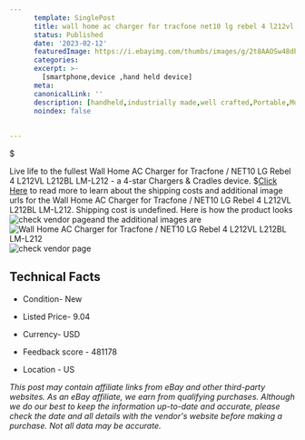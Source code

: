 ```yaml
---
      template: SinglePost
      title: wall home ac charger for tracfone net10 lg rebel 4 l212vl l212bl lm l212
      status: Published
      date: '2023-02-12'
      featuredImage: https://i.ebayimg.com/thumbs/images/g/2t8AAOSw48dbBIOj/s-l225.jpg
      categories: 
      excerpt: >-
        [smartphone,device ,hand held device]
      meta:
      canonicalLink: ''
      description: [handheld,industrially made,well crafted,Portable,Mobile,Compact,Convenient,Lightweight,Maneuverable,Man-portable,Miniature,Carriable,Hand-held,Light,Holdable,Transportable,Mobile device,Pocket-sized,On-the-go,Wireless,Cordless,Compact size,Convenient size, smartphone,device ,hand held device]
      noindex: false
      
        
---
```

$

Live life to the fullest Wall Home AC Charger for Tracfone / NET10 LG Rebel 4 L212VL L212BL  LM-L212 - a 4-star Chargers & Cradles device.
$[Click Here](https://www.ebay.com/itm/372608814221?hash=item56c1374c8d%3Ag%3A2t8AAOSw48dbBIOj&mkevt=1&mkcid=1&mkrid=711-53200-19255-0&campid=%253CePNCampaignId%253E&customid=%253CreferenceId%253E&toolid=10049) to read more to learn about the shipping costs and additional image urls for the Wall Home AC Charger for Tracfone / NET10 LG Rebel 4 L212VL L212BL  LM-L212. Shipping cost is undefined. Here is how the product looks ![check vendor page](https://i.ebayimg.com/thumbs/images/g/2t8AAOSw48dbBIOj/s-l225.jpg)and the additional images are![Wall Home AC Charger for Tracfone / NET10 LG Rebel 4 L212VL L212BL  LM-L212](https://i.ebayimg.com/images/g/2t8AAOSw48dbBIOj/s-l1200.jpg)![check vendor page](https://origin-galleryplus.ebayimg.com/ws/web/372608814221_2_0_1/225x225.jpg)



 ## Technical Facts 



     
      

 - Condition- New 


      

 - Listed Price- 9.04 


      

 - Currency- USD 


      

 - Feedback score - 481178 


      

 - Location - US 


      
      

 *_This post may contain affiliate links from eBay and other third-party websites. As an eBay affiliate, we earn from qualifying purchases. Although we do our best to keep the information up-to-date and accurate, please check the date and all details with the vendor's website before making a purchase. Not all data may be accurate._*






